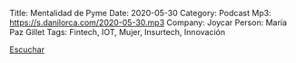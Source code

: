 Title: Mentalidad de Pyme
Date: 2020-05-30
Category: Podcast
Mp3: https://s.danilorca.com/2020-05-30.mp3
Company: Joycar
Person: María Paz Gillet
Tags: Fintech, IOT, Mujer, Insurtech, Innovación

<a href="https://s.danilorca.com/2020-05-30.mp3" type="audio/mpeg">
Escuchar
</a>
